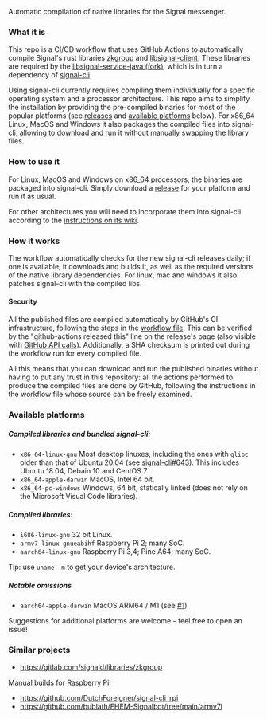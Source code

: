 Automatic compilation of native libraries for the Signal messenger.

### What it is

This repo is a CI/CD workflow that uses GitHub Actions to automatically compile Signal's rust libraries [zkgroup](https://github.com/signalapp/zkgroup/) and [libsignal-client](https://github.com/signalapp/libsignal-client/). These libraries are required by the [libsignal-service-java (fork)](https://github.com/Turasa/libsignal-service-java/), which is in turn a dependency of [signal-cli](https://github.com/AsamK/signal-cli/). 

Using signal-cli currently requires compiling them individually for a specific operating system and a processor architecture. This repo aims to simplify the installation by providing the pre-compiled binaries for most of the popular platforms (see [releases](../../releases) and [available platforms](#available-platforms) below). For x86_64 Linux, MacOS and Windows it also packages the compiled files into signal-cli, allowing to download and run it without manually swapping the library files.


### How to use it

For Linux, MacOS and Windows on x86_64 processors, the binaries are packaged into signal-cli. Simply download a [release](../../releases) for your platform and run it as usual.

For other architectures you will need to incorporate them into signal-cli according to the [instructions on its wiki](https://github.com/AsamK/signal-cli/wiki/Provide-native-lib-for-libsignal).


### How it works

The workflow automatically checks for the new signal-cli releases daily; if one is available, it downloads and builds it, as well as the required versions of the native library dependencies. For linux, mac and windows it also patches signal-cli with the compiled libs.

#### Security

All the published files are compiled automatically by GitHub's CI infrastructure, following the steps in the [workflow file](.github/workflows/main.yaml). This can be verified by the "github-actions released this" line on the release's page (also visible with [GitHub API calls](https://docs.github.com/en/rest/reference/repos#get-the-latest-release)). Additionally, a SHA checksum is printed out during the workflow run for every compiled file.

All this means that you can download and run the published binaries without having to put any trust in this repository: all the actions performed to produce the compiled files are done by GitHub, following the instructions in the workflow file whose source can be freely examined.


### Available platforms

##### Compiled libraries and bundled signal-cli:

- `x86_64-linux-gnu`
	Most desktop linuxes, including the ones with `glibc` older than that of Ubuntu 20.04 (see [signal-cli#643](https://github.com/AsamK/signal-cli/issues/643)). This includes Ubuntu 18.04, Debain 10 and CentOS 7.
- `x86_64-apple-darwin`
	MacOS, Intel 64 bit.
- `x86_64-pc-windows`
	Windows, 64 bit, statically linked (does not rely on the Microsoft Visual Code libraries).

##### Compiled libraries:

- `i686-linux-gnu`
	32 bit Linux.
- `armv7-linux-gnueabihf`
	Raspberry Pi 2; many SoC.
- `aarch64-linux-gnu`
	Raspberry Pi 3,4; Pine A64; many SoC.

Tip: use `uname -m` to get your device's architecture.

##### Notable omissions

- `aarch64-apple-darwin`
	MacOS ARM64 / M1
	(see [#1](../../issues/1))

Suggestions for additional platforms are welcome - feel free to open an issue!


### Similar projects

- https://gitlab.com/signald/libraries/zkgroup 

Manual builds for Raspberry Pi:

- https://github.com/DutchForeigner/signal-cli_rpi
- https://github.com/bublath/FHEM-Signalbot/tree/main/armv7l
